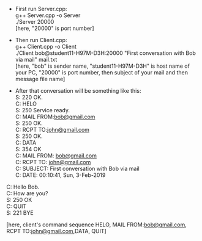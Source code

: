 * First run Server.cpp:  
g++ Server.cpp -o Server  
./Server 20000  
[here, "20000" is port number]  
  
* Then run Client.cpp:  
g++ Client.cpp -o Client  
./Client bob@student11-H97M-D3H:20000 "First conversation with Bob via mail" mail.txt  
[here, "bob" is sender name, "student11-H97M-D3H" is host name of your PC, "20000" is port number, then subject of your mail and then message file name]  
  
* After that conversation will be something like this:  
S: 220 OK.  
C: HELO  
S: 250 Service ready.  
C: MAIL FROM:bob@gmail.com  
S: 250 OK.  
C: RCPT TO:john@gmail.com  
S: 250 OK.  
C: DATA  
S: 354 OK  
C: MAIL FROM: bob@gmail.com  
C: RCPT TO: john@gmail.com  
C: SUBJECT: First conversation with Bob via mail  
C: DATE: 00:10:41, Sun, 3-Feb-2019  
  
C: Hello Bob.  
C: How are you?  
S: 250 OK  
C: QUIT  
S: 221 BYE  
  
[here, client's command sequence HELO, MAIL FROM:bob@gmail.com, RCPT TO:john@gmail.com,DATA, QUIT]  
